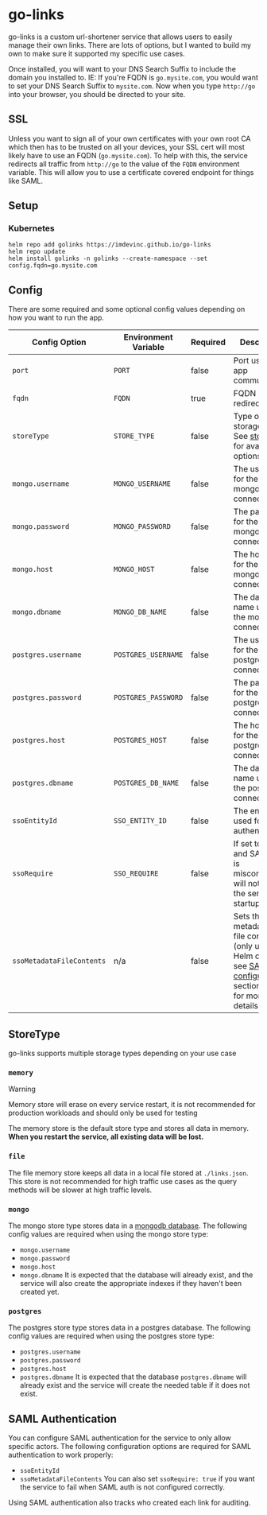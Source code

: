 # go-links
go-links is a custom url-shortener service that allows users to easily manage their own links. There are lots of options, but I wanted to build my own to make sure it supported my specific use cases.

Once installed, you will want to your DNS Search Suffix to include the domain you installed to. IE: If you're FQDN is `go.mysite.com`, you would want to set your DNS Search Suffix to `mysite.com`. Now when you type `http://go` into your browser, you should be directed to your site.

## SSL
Unless you want to sign all of your own certificates with your own root CA which then has to be trusted on all your devices, your SSL cert will most likely have to use an FQDN (`go.mysite.com`). To help with this, the service redirects all traffic from `http://go` to the value of the `FQDN` environment variable. This will allow you to use a certificate covered endpoint for things like SAML.

## Setup
### Kubernetes
```shell
helm repo add golinks https://imdevinc.github.io/go-links
helm repo update
helm install golinks -n golinks --create-namespace --set config.fqdn=go.mysite.com
```

## Config
There are some required and some optional config values depending on how you want to run the app.

| Config Option             | Environment Variable | Required | Description                                                                                                                                 | Example             | Default                   |
| ------------------------- | -------------------- | -------- | ------------------------------------------------------------------------------------------------------------------------------------------- | ------------------- | ------------------------- |
| `port`                    | `PORT`               | false    | Port used for app communication                                                                                                             | `8080`              | `8080`                    |
| `fqdn`                    | `FQDN`               | true     | FQDN used for redirects                                                                                                                     | `app.example.com`   | n/a                       |
| `storeType`               | `STORE_TYPE`         | false    | Type of storage to use. See [storeType](#storetype) for available options                                                                   | `mongo`             | `memory`                  |
| `mongo.username`          | `MONGO_USERNAME`     | false    | The username for the mongodb connection                                                                                                     | `mongoUser`         | n/a                       |
| `mongo.password`          | `MONGO_PASSWORD`     | false    | The password for the mongodb connection                                                                                                     | `mySecretPassword`  | n/a                       |
| `mongo.host`              | `MONGO_HOST`         | false    | The host used for the mongodb connection                                                                                                    | `mongodb.mongodb`   | n/a                       |
| `mongo.dbname`            | `MONGO_DB_NAME`      | false    | The database name used for the mongodb connection                                                                                           | `links`             | n/a                       |
| `postgres.username`       | `POSTGRES_USERNAME`  | false    | The username for the postgres connection                                                                                                    | `postgresUser`      | n/a                       |
| `postgres.password`       | `POSTGRES_PASSWORD`  | false    | The password for the postgres connection                                                                                                    | `mySecretPassword`  | n/a                       |
| `postgres.host`           | `POSTGRES_HOST`      | false    | The host used for the postgres connection                                                                                                   | `postgres.postgres` | n/a                       |
| `postgres.dbname`         | `POSTGRES_DB_NAME`   | false    | The database name used for the postgres connection                                                                                          | `links`             | n/a                       |
| `ssoEntityId`             | `SSO_ENTITY_ID`      | false    | The entity ID used for  SAML authentication                                                                                                 | `golinks`           | n/a                       |
| `ssoRequire`              | `SSO_REQUIRE`        | false    | If set to true and SAML auth is misconfigured, will not allow the service to startup                                                        | false               | `true`                    |
| `ssoMetadataFileContents` | n/a                  | false    | Sets the metadata XML file content (only used in Helm chart, see [SAML configuration](#saml-authentication) section below for more details) | false               | `<?xml version="1.0">...` |

## StoreType
go-links supports multiple storage types depending on your use case

### `memory`
> [!WARNING]
> Memory store will erase on every service restart, it is not recommended for production workloads and should only be used for testing

The memory store is the default store type and stores all data in memory. **When you restart the service, all existing data will be lost.**

### `file`
The file memory store keeps all data in a local file stored at `./links.json`. This store is not recommended for high traffic use cases as the query methods will be slower at high traffic levels.

### `mongo`
The mongo store type stores data in a [mongodb database](https://www.mongodb.com/). The following config values are required when using the mongo store type:
- `mongo.username`
- `mongo.password`
- `mongo.host`
- `mongo.dbname`
It is expected that the database will already exist, and the service will also create the appropriate indexes if they haven't been created yet.

### `postgres`
The postgres store type stores data in a postgres database. The following config values are required when using the postgres store type:
- `postgres.username`
- `postgres.password`
- `postgres.host`
- `postgres.dbname`
It is expected that the database `postgres.dbname` will already exist and the service will create the needed table if it does not exist.

## SAML Authentication
You can configure SAML authentication for the service to only allow specific actors. The following configuration options are required for SAML authentication to work properly:
- `ssoEntityId`
- `ssoMetadataFileContents`
You can also set `ssoRequire: true`  if you want the service to fail when SAML auth is not configured correctly.

Using SAML authentication also tracks who created each link for auditing. 